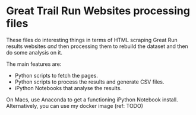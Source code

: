 # Great Trail Run Websites processing files

These files do interesting things in terms of HTML scraping Great Run results websites *and* then processing them to rebuild the dataset and then do some analysis on it.

The main features are:

* Python scripts to fetch the pages.
* Python scripts to process the results and generate CSV files.
* iPython Notebooks that analyse the results.

On Macs, use Anaconda to get a functioning iPython Notebook install.  Alternatively, you can use my docker image (ref: TODO)

